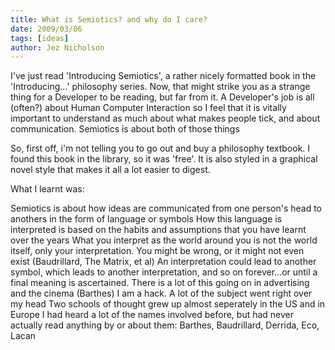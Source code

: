 ```yaml
---
title: What is Semiotics? and why do I care?
date: 2009/03/06
tags: [ideas]
author: Jez Nicholson
---
```

I've just read 'Introducing Semiotics', a rather nicely formatted book in the 'Introducing...' philosophy series. Now, that might strike you as a strange thing for a Developer to be reading, but far from it. A Developer's job is all (often?) about Human Computer Interaction so I feel that it is vitally important to understand as much about what makes people tick, and about communication. Semiotics is about both of those things

So, first off, i'm not telling you to go out and buy a philosophy textbook. I found this book in the library, so it was 'free'. It is also styled in a graphical novel style that makes it all a lot easier to digest.

What I learnt was:

Semiotics is about how ideas are communicated from one person's head to anothers in the form of language or symbols
How this language is interpreted is based on the habits and assumptions that you have learnt over the years
What you interpret as the world around you is not the world itself, only your interpretation. You might be wrong, or it might not even exist (Baudrillard, The Matrix, et al)
An interpretation could lead to another symbol, which leads to another interpretation, and so on forever...or until a final meaning is ascertained.
There is a lot of this going on in advertising and the cinema (Barthes)
I am a hack. A lot of the subject went right over my head
Two schools of thought grew up almost seperately in the US and in Europe
I had heard a lot of the names involved before, but had never actually read anything by or about them: Barthes, Baudrillard, Derrida, Eco, Lacan